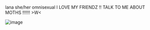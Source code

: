 lana she/her omnisexual I LOVE MY FRIENDZ !!
TALK TO ME ABOUT MOTHS !!!!!! >W<

![image](https://files.catbox.moe/t1opt9.webp)
